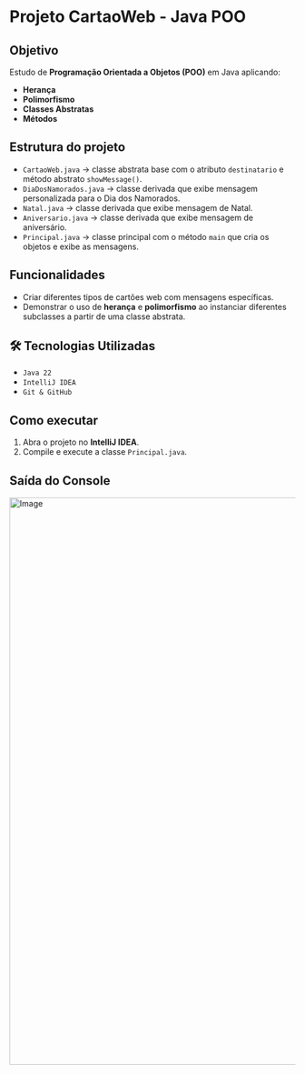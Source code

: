# Projeto CartaoWeb - Java POO

## Objetivo
Estudo de **Programação Orientada a Objetos (POO)** em Java aplicando:
- **Herança**
- **Polimorfismo**
- **Classes Abstratas**
- **Métodos**

## Estrutura do projeto
- `CartaoWeb.java` → classe abstrata base com o atributo `destinatario` e método abstrato `showMessage()`.
- `DiaDosNamorados.java` → classe derivada que exibe mensagem personalizada para o Dia dos Namorados.
- `Natal.java` → classe derivada que exibe mensagem de Natal.
- `Aniversario.java` → classe derivada que exibe mensagem de aniversário.
- `Principal.java` → classe principal com o método `main` que cria os objetos e exibe as mensagens.

## Funcionalidades
- Criar diferentes tipos de cartões web com mensagens específicas.
- Demonstrar o uso de **herança** e **polimorfismo** ao instanciar diferentes subclasses a partir de uma classe abstrata.

## 🛠️ Tecnologias Utilizadas
- `Java 22`
- `IntelliJ IDEA`
- `Git & GitHub`

## Como executar
1. Abra o projeto no **IntelliJ IDEA**.
2. Compile e execute a classe `Principal.java`.

## Saída do Console

<img width="1920" height="998" alt="Image" src="https://github.com/user-attachments/assets/95e9411a-f39f-44c8-8078-0a1311db9b32" />

